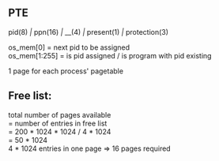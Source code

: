 ## PTE
pid(8) *|* ppn(16) *|* __(4) *\|* present(1) *\|* protection(3)  

os_mem[0] = next pid to be assigned  
os_mem[1:255] = is pid assigned / is program with pid existing

1 page for each process' pagetable


## Free list:
total number of pages available  
= number of entries in free list   
= 200 * 1024 * 1024  /  4 * 1024   
= 50 * 1024  
4 * 1024 entries in one page => 16 pages required  



